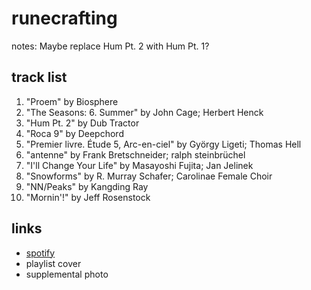 # runecrafting

notes: Maybe replace Hum Pt. 2 with Hum Pt. 1?

## track list

1. "Proem" by Biosphere
2. "The Seasons: 6. Summer" by John Cage; Herbert Henck
3. "Hum Pt. 2" by Dub Tractor
4. "Roca 9" by Deepchord
5. "Premier livre. Étude 5, Arc-en-ciel" by György Ligeti; Thomas Hell
6. "antenne" by Frank Bretschneider; ralph steinbrüchel
7. "I'll Change Your Life" by Masayoshi Fujita; Jan Jelinek
8. "Snowforms" by R. Murray Schafer; Carolinae Female Choir
9. "NN/Peaks" by Kangding Ray
10. "Mornin'!" by Jeff Rosenstock

## links

- [spotify](https://open.spotify.com/playlist/1aWffDQqY8hv4xlPhGa4dY)
- playlist cover
- supplemental photo
